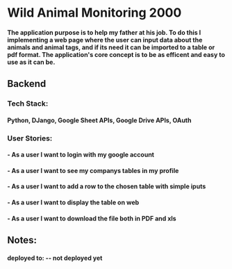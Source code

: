 # Wild Animal Monitoring 2000

#### The application purpose is to help my father at his job. To do this I implementing a web page where the user can input data about the animals and animal tags, and if its need it can be imported to a table or pdf format. The application's core concept is to be as efficent and easy to use as it can be.

## Backend

### Tech Stack:
#### Python, DJango, Google Sheet APIs, Google Drive APIs, OAuth

### User Stories:

#### - As a user I want to login with my google account
#### - As a user I want to see my companys tables in my profile
#### - As a user I want to add a row to the chosen table with simple iputs
#### - As a user I want to display the table on web
#### - As a user I want to download the file both in PDF and xls

## Notes:

#### deployed to: -- not deployed yet
